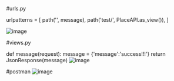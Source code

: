 #urls.py

urlpatterns = [
    path('', message),
    path('test/', PlaceAPI.as_view()),
]

![image](https://user-images.githubusercontent.com/78908697/173222723-efd91f44-5723-4dd2-85fd-84b7c609cf6b.png)


#views.py

def message(request):
    message = {'message':'success!!!'}
    return JsonResponse(message)
![image](https://user-images.githubusercontent.com/78908697/173222726-1c733c63-3340-47a4-933a-e2498ca00e04.png)


#postman
![image](https://user-images.githubusercontent.com/78908697/173222848-f4626df9-3765-4d5e-b18b-efe7c29ef628.png)
